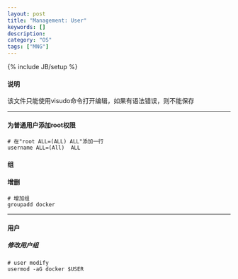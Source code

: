```yaml
---
layout: post
title: "Management: User"
keywords: []
description: 
category: "OS"
tags: ["MNG"]
---
```

{% include JB/setup %}
#### 说明
该文件只能使用visudo命令打开编辑，如果有语法错误，则不能保存
<hr />

#### 为普通用户添加root权限
```shell
# 在"root ALL=(ALL) ALL"添加一行
username ALL=(All)  ALL
```

#### 组

#### 增删
```shell
# 增加组
groupadd docker
```
<hr />

#### 用户

##### 修改用户组
```shell
# user modify
usermod -aG docker $USER
```

